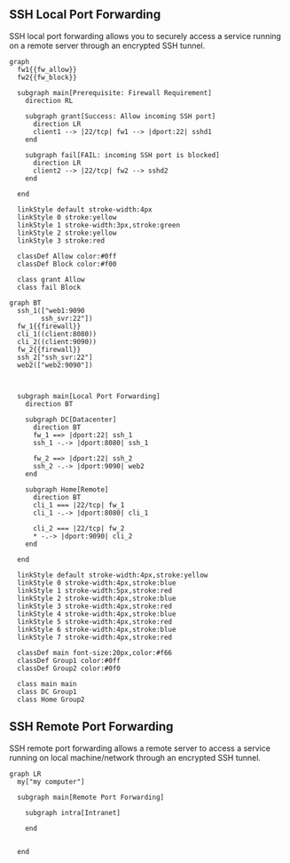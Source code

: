 ## SSH Local Port Forwarding

SSH local port forwarding allows you to securely access a service running on a remote server through an encrypted SSH tunnel.

```mermaid
graph 
  fw1{{fw_allow}}
  fw2{{fw_block}}

  subgraph main[Prerequisite: Firewall Requirement]
    direction RL
 
    subgraph grant[Success: Allow incoming SSH port]
      direction LR
      client1 --> |22/tcp| fw1 --> |dport:22| sshd1
    end

    subgraph fail[FAIL: incoming SSH port is blocked]
      direction LR
      client2 --> |22/tcp| fw2 --> sshd2
    end

  end

  linkStyle default stroke-width:4px
  linkStyle 0 stroke:yellow
  linkStyle 1 stroke-width:3px,stroke:green
  linkStyle 2 stroke:yellow
  linkStyle 3 stroke:red

  classDef Allow color:#0ff
  classDef Block color:#f00

  class grant Allow
  class fail Block

```

```mermaid
graph BT
  ssh_1(["web1:9090
        ssh_svr:22"])
  fw_1{{firewall}}
  cli_1((client:8080))
  cli_2((client:9090))
  fw_2{{firewall}}
  ssh_2["ssh_svr:22"]
  web2(["web2:9090"])


  
  subgraph main[Local Port Forwarding]
    direction BT

    subgraph DC[Datacenter]
      direction BT 
      fw_1 ==> |dport:22| ssh_1
      ssh_1 -.-> |dport:8080| ssh_1

      fw_2 ==> |dport:22| ssh_2
      ssh_2 -.-> |dport:9090| web2
    end 

    subgraph Home[Remote]
      direction BT
      cli_1 === |22/tcp| fw_1
      cli_1 -.-> |dport:8080| cli_1

      cli_2 === |22/tcp| fw_2 
      * -.-> |dport:9090| cli_2
    end
  
  end

  linkStyle default stroke-width:4px,stroke:yellow
  linkStyle 0 stroke-width:4px,stroke:blue
  linkStyle 1 stroke-width:5px,stroke:red
  linkStyle 2 stroke-width:4px,stroke:blue
  linkStyle 3 stroke-width:4px,stroke:red
  linkStyle 4 stroke-width:4px,stroke:blue
  linkStyle 5 stroke-width:4px,stroke:red
  linkStyle 6 stroke-width:4px,stroke:blue
  linkStyle 7 stroke-width:4px,stroke:red

  classDef main font-size:20px,color:#f66
  classDef Group1 color:#0ff
  classDef Group2 color:#0f0

  class main main
  class DC Group1
  class Home Group2
```

## SSH Remote Port Forwarding

SSH remote port forwarding allows a remote server to access a service running on local machine/network through an encrypted SSH tunnel.

```mermaid
graph LR
  my["my computer"]

  subgraph main[Remote Port Forwarding]

    subgraph intra[Intranet]

    end
    

  end


```

